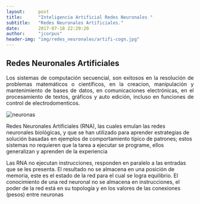 ```yaml
---
layout:     post
title:      "Inteligencia Artificial Redes Neuronales "
subtitle:   "Redes Neuronales Artificiales."
date:       2017-07-18 22:29:20
author:     "jcorpus"
header-img: "img/redes_neuronales/artifi-cogn.jpg"
---
```


<h2 class="section-heading">Redes Neuronales Artificiales</h2>
<p style="text-align:justify;">Los sistemas de computación secuencial, son exitosos en la resolución de 
problemas matemáticos o científicos, en la creacion, manipulación y mantenimiento de bases de datos, en
comunicaciones electrónicas, en el procesamiento de textos, gráficos y auto edición, incluso en 
funciones de control de electrodomenticos.
</p>

<img style="  display: block;margin-left: auto;margin-right: auto " src="{{ site.baseurl }}/img/redes_neuronales/redes_nuronales.jpg" alt="neuronas">

<p>Redes Neuronales Artificiales (RNA), las cuales emulan las redes neuronales biológicas, y que se
han utilizado para aprender estrategias de solución basadas en ejemplos de comportamiento típico
de patrones; estos sistemas no requieren que la tarea a ejecutar se programe, ellos generalizan y
aprenden de la experiencia</p>
<p>Las RNA no ejecutan instrucciones, responden en paralelo a las entradas que se les presenta. El
resultado no se almacena en una posición de memoria, este es el estado de la red para el cual se
logra equilibrio. El conocimiento de una red neuronal no se almacena en instrucciones, el poder de
la red está en su topología y en los valores de las conexiones (pesos) entre neuronas</p>
